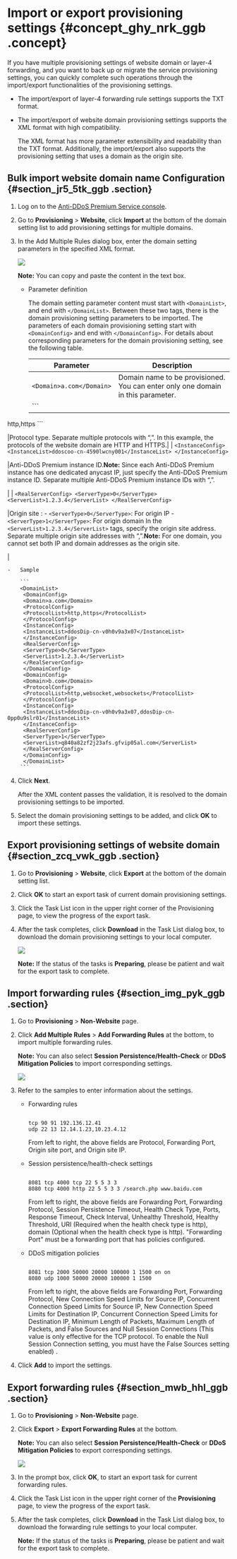 # Import or export provisioning settings {#concept_ghy_nrk_ggb .concept}

If you have multiple provisioning settings of website domain or layer-4 forwarding, and you want to back up or migrate the service provisioning settings, you can quickly complete such operations through the import/export functionalities of the provisioning settings.

-   The import/export of layer-4 forwarding rule settings supports the TXT format.

-   The import/export of website domain provisioning settings supports the XML format with high compatibility.

    The XML format has more parameter extensibility and readability than the TXT format. Additionally, the import/export also supports the provisioning setting that uses a domain as the origin site.


## Bulk import website domain name Configuration {#section_jr5_5tk_ggb .section}

1.  Log on to the [Anti-DDoS Premium Service console](https://partners-intl.console.aliyun.com/#/ddosdip).
2.  Go to **Provisioning** \> **Website**, click **Import** at the bottom of the domain setting list to add provisioning settings for multiple domains.
3.  In the Add Multiple Rules dialog box, enter the domain setting parameters in the specified XML format.

    ![](http://static-aliyun-doc.oss-cn-hangzhou.aliyuncs.com/assets/img/79673/155005726535279_en-US.png)

    **Note:** You can copy and paste the content in the text box.

    -   Parameter definition

        The domain setting parameter content must start with `<DomainList>`, and end with `</DomainList>`. Between these two tags, there is the domain provisioning setting parameters to be imported. The parameters of each domain provisioning setting start with `<DomainConfig>` and end with `</DomainConfig>`. For details about corresponding parameters for the domain provisioning setting, see the following table.

        |Parameter|Description|
        |---------|-----------|
        |`<Domain>a.com</Domain>`|Domain name to be provisioned. You can enter only one domain in this parameter.|
        |         ```
<ProtocolConfig>
<ProtocolList>http,https</ProtocolList>
</ProtocolConfig>
        ```

 |Protocol type. Separate multiple protocols with “,”. In this example, the protocols of the website domain are HTTP and HTTPS.|
        |         ```
<InstanceConfig>
<InstanceList>ddoscoo-cn-4590lwcny001</InstanceList>
</InstanceConfig>
        ```

 |Anti-DDoS Premium instance ID.**Note:** Since each Anti-DDoS Premium instance has one dedicated anycast IP, just specify the Anti-DDoS Premium instance ID. Separate multiple Anti-DDoS Premium instance IDs with “,”.

|
        |         ```
<RealServerConfig>
<ServerType>0</ServerType>
<ServerList>1.2.3.4</ServerList>
</RealServerConfig>
        ```

 |Origin site :        -   `<ServerType>0</ServerType>`: For origin IP
        -   `<ServerType>1</ServerType>`: For origin domain
In the `<ServerList>1.2.3.4</ServerList>` tags, specify the origin site address. Separate multiple origin site addresses with “,”.**Note:** For one domain, you cannot set both IP and domain addresses as the origin site.

|

    -   Sample

        ```
        <DomainList>
         <DomainConfig>
         <Domain>a.com</Domain>
         <ProtocolConfig>
         <ProtocolList>http,https</ProtocolList>
         </ProtocolConfig>
         <InstanceConfig>
         <InstanceList>ddosDip-cn-v0h0v9a3x07</InstanceList>
         </InstanceConfig>
         <RealServerConfig>
         <ServerType>0</ServerType>
         <ServerList>1.2.3.4</ServerList>
         </RealServerConfig>
         </DomainConfig>
         <DomainConfig>
         <Domain>b.com</Domain>
         <ProtocolConfig>
         <ProtocolList>http,websocket,websockets</ProtocolList>
         </ProtocolConfig>
         <InstanceConfig>
         <InstanceList>ddosDip-cn-v0h0v9a3x07,ddosDip-cn-0pp0u9slr01</InstanceList>
         </InstanceConfig>
         <RealServerConfig>
         <ServerType>1</ServerType>
         <ServerList>q840a82zf2j23afs.gfvip05al.com</ServerList>
         </RealServerConfig>
         </DomainConfig>
         </DomainList>
        ```

4.  Click **Next**.

    After the XML content passes the validation, it is resolved to the domain provisioning settings to be imported.

5.  Select the domain provisioning settings to be added, and click **OK** to import these settings.

## Export provisioning settings of website domain {#section_zcq_vwk_ggb .section}

1.  Go to **Provisioning** \> **Website**, click **Export** at the bottom of the domain setting list.
2.  Click **OK** to start an export task of current domain provisioning settings.
3.  Click the Task List icon in the upper right corner of the Provisioning page, to view the progress of the export task.
4.  After the task completes, click **Download** in the Task List dialog box, to download the domain provisioning settings to your local computer.

    ![](http://static-aliyun-doc.oss-cn-hangzhou.aliyuncs.com/assets/img/79673/155005726535284_en-US.png)

    **Note:** If the status of the tasks is **Preparing**, please be patient and wait for the export task to complete.


## Import forwarding rules {#section_img_pyk_ggb .section}

1.  Go to **Provisioning** \> **Non-Website** page.
2.  Click **Add Multiple Rules** \> **Add Forwarding Rules** at the bottom, to import multiple forwarding rules.

    **Note:** You can also select **Session Persistence/Health-Check** or **DDoS Mitigation Policies** to import corresponding settings.

    ![](http://static-aliyun-doc.oss-cn-hangzhou.aliyuncs.com/assets/img/79673/155005726535288_en-US.png)

3.  Refer to the samples to enter information about the settings.
    -   Forwarding rules

        ```
        
        tcp 90 91 192.136.12.41
        udp 22 13 12.14.1.23,10.23.4.12
        ```

        From left to right, the above fields are Protocol, Forwarding Port, Origin site port, and Origin site IP.

    -   Session persistence/health-check settings

        ```
        
        8081 tcp 4000 tcp 22 5 5 3 3
        8080 tcp 4000 http 22 5 5 3 3 /search.php www.baidu.com
        ```

        From left to right, the above fields are Forwarding Port, Forwarding Protocol, Session Persistence Timeout, Health Check Type, Ports, Response Timeout, Check Interval, Unhealthy Threshold, Healthy Threshold, URI \(Required when the health check type is http\), domain \(Optional when the health check type is http\). "Forwarding Port" must be a forwarding port that has policies configured.

    -   DDoS mitigation policies

        ```
        
        8081 tcp 2000 50000 20000 100000 1 1500 on on
        8080 udp 1000 50000 20000 100000 1 1500
        ```

        From left to right, the above fields are Forwarding Port, Forwarding Protocol, New Connection Speed Limits for Source IP, Concurrent Connection Speed Limits for Source IP, New Connection Speed Limits for Destination IP, Concurrent Connection Speed Limits for Destination IP, Minimum Length of Packets, Maximum Length of Packets, and False Sources and Null Session Connections \(This value is only effective for the TCP protocol. To enable the Null Session Connection setting, you must have the False Sources setting enabled\) .

4.  Click **Add** to import the settings.

## Export forwarding rules {#section_mwb_hhl_ggb .section}

1.  Go to **Provisioning** \> **Non-Website** page.
2.  Click **Export** \> **Export Forwarding Rules** at the bottom.

    **Note:** You can also select **Session Persistence/Health-Check** or **DDoS Mitigation Policies** to export corresponding settings.

    ![](http://static-aliyun-doc.oss-cn-hangzhou.aliyuncs.com/assets/img/79673/155005726535303_en-US.png)

3.  In the prompt box, click **OK**, to start an export task for current forwarding rules.
4.  Click the Task List icon in the upper right corner of the **Provisioning** page, to view the progress of the export task.
5.  After the task completes, click **Download** in the Task List dialog box, to download the forwarding rule settings to your local computer.

    **Note:** If the status of the tasks is **Preparing**, please be patient and wait for the export task to complete.


